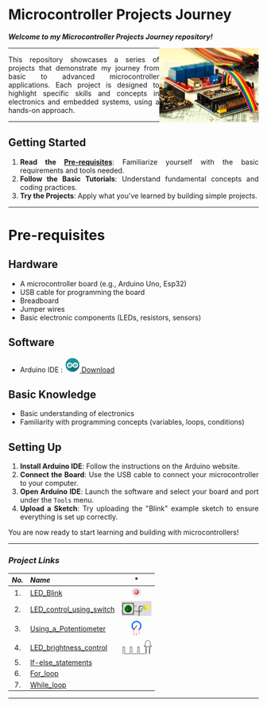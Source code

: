 # Microcontroller Projects Journey     

***Welcome to my Microcontroller Projects Journey repository!***

<img align = "right" width="200" height="150" src="./docs/images/Cover.jpg">

----

<div align="justify"> 
  
This repository showcases a series of projects that 
demonstrate my journey from basic to advanced microcontroller applications. 
Each project is designed to highlight specific skills and concepts in 
electronics and embedded systems, using a hands-on approach. 

</div>

----

<div align="justify"> 

## Getting Started

1. **Read the [Pre-requisites](#Pre-requisites)**: Familiarize yourself with the basic requirements and tools needed.
2. **Follow the Basic Tutorials**: Understand fundamental concepts and coding practices.
3. **Try the Projects**: Apply what you've learned by building simple projects.

----

# Pre-requisites

## Hardware

- A microcontroller board (e.g., Arduino Uno, Esp32)
- USB cable for programming the board
- Breadboard
- Jumper wires
- Basic electronic components (LEDs, resistors, sensors)

## Software

- Arduino IDE : <a href="https://www.arduino.cc/en/software"><img border="0" alt="arduino_logo" src="./docs/images/arduino-icon.jpg" width="30" height="30"> Download </a>

## Basic Knowledge

- Basic understanding of electronics
- Familiarity with programming concepts (variables, loops, conditions)

## Setting Up

1. **Install Arduino IDE**: Follow the instructions on the Arduino website.
2. **Connect the Board**: Use the USB cable to connect your microcontroller to your computer.
3. **Open Arduino IDE**: Launch the software and select your board and port under the `Tools` menu.
4. **Upload a Sketch**: Try uploading the "Blink" example sketch to ensure everything is set up correctly.

You are now ready to start learning and building with microcontrollers!

</div>

----

<div align="justify"> 

### ***Project Links***

|***No.***|***Name***|*|
|:---:|:----|:---:|
|1. |[LED_Blink](./Basic/LED_Blink/LED_Blink.md)|<img width="20" height="20" src="./docs/gifs/led_blink.gif">|
|2. |[LED_control_using_switch](./Basic/LED_control_using_switch/LED_control_using_switch.md)|<img width="60" height="30" src="./docs/gifs/push_button.gif">|
|3. |[Using_a_Potentiometer](./Basic/Using_a_Potentiometer/Using_a_Potentiometer.md)|<img width="30" height="30" src="./docs/gifs/potentiometer.gif">|
|4. |[LED_brightness_control](./Basic/LED_brightness_control/LED_brightness_control.md)|<img width="60" height="30" src="./docs/gifs/PWM.gif">|
|5. |[If-else_statements](./Intermediate/If-else_statements/If-else_statements.md)||
|6. |[For_loop](./Intermediate/For_loop/For_loop.md)||
|7. |[While_loop](./Intermediate/While_loop/While_loop.md)||

</div>

-----
